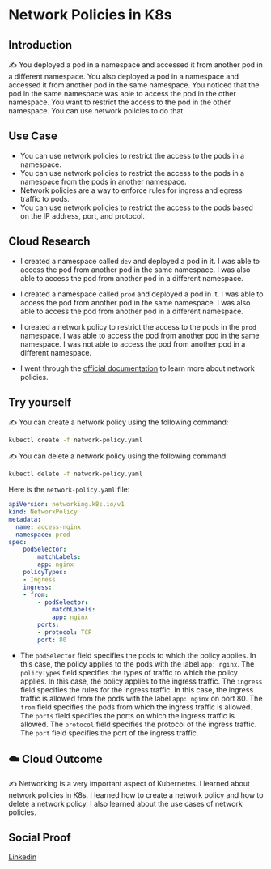 # Network Policies in K8s

## Introduction

✍️ You deployed a pod in a namespace and accessed it from another pod in a different namespace. You also deployed a pod in a namespace and accessed it from another pod in the same namespace. You noticed that the pod in the same namespace was able to access the pod in the other namespace. You want to restrict the access to the pod in the other namespace. You can use network policies to do that.

## Use Case

- You can use network policies to restrict the access to the pods in a namespace.
- You can use network policies to restrict the access to the pods in a namespace from the pods in another namespace.
- Network policies are a way to enforce rules for ingress and egress traffic to pods.
- You can use network policies to restrict the access to the pods based on the IP address, port, and protocol.

## Cloud Research

- I created a namespace called `dev` and deployed a pod in it. I was able to access the pod from another pod in the same namespace. I was also able to access the pod from another pod in a different namespace.

- I created a namespace called `prod` and deployed a pod in it. I was able to access the pod from another pod in the same namespace. I was also able to access the pod from another pod in a different namespace.

- I created a network policy to restrict the access to the pods in the `prod` namespace. I was able to access the pod from another pod in the same namespace. I was not able to access the pod from another pod in a different namespace.

- I went through the [official documentation](https://kubernetes.io/docs/concepts/services-networking/network-policies/) to learn more about network policies.

## Try yourself

✍️ You can create a network policy using the following command:

```bash
kubectl create -f network-policy.yaml
```

✍️ You can delete a network policy using the following command:

```bash
kubectl delete -f network-policy.yaml
```

Here is the `network-policy.yaml` file:

```yaml
apiVersion: networking.k8s.io/v1
kind: NetworkPolicy
metadata:
  name: access-nginx
  namespace: prod
spec:
    podSelector:
        matchLabels:
        app: nginx
    policyTypes:
    - Ingress
    ingress:
    - from:
        - podSelector:
            matchLabels:
            app: nginx
        ports:
        - protocol: TCP
        port: 80
```
- The `podSelector` field specifies the pods to which the policy applies. In this case, the policy applies to the pods with the label `app: nginx`. The `policyTypes` field specifies the types of traffic to which the policy applies. In this case, the policy applies to the ingress traffic. The `ingress` field specifies the rules for the ingress traffic. In this case, the ingress traffic is allowed from the pods with the label `app: nginx` on port 80. The `from` field specifies the pods from which the ingress traffic is allowed. The `ports` field specifies the ports on which the ingress traffic is allowed. The `protocol` field specifies the protocol of the ingress traffic. The `port` field specifies the port of the ingress traffic. 

## ☁️ Cloud Outcome

✍️ Networking is a very important aspect of Kubernetes. I learned about network policies in K8s. I learned how to create a network policy and how to delete a network policy. I also learned about the use cases of network policies.

## Social Proof

[Linkedin](https://www.linkedin.com/feed/update/urn:li:share:7095443965650341888/)

